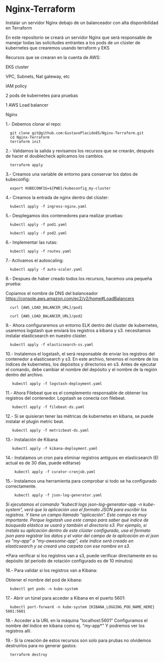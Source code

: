 # Nginx-Terraform
Instalar un servidor Nginx debajo de un balanceador con alta disponibilidad en Terraform 

En este repositorio se creará un servidor Nginx que será responsable de manejar todas las solicitudes entrantes a los pods de un clúster de kubernetes que crearemos usando terraform y EKS

Recursos que se crearan en la cuenta de AWS:

  EKS cluster

  VPC, Subnets, Nat gateway, etc

  IAM policy

  2 pods de kubernetes para pruebas

  1 AWS Load balancer

  Nginx


1.- Debemos clonar el repo: 


      git clone git@github.com:GustavoPlacido85/Nginx-Terraform.git
      cd Nginx-Terraform
      terraform init

2.- Validamos la salida y revisamos los recursos que se crearán, después de hacer el doublecheck aplicamos los cambios.


      terraform apply

3.- Creamos una variable de entorno para conservar los datos de kubeconfig:


      export KUBECONFIG=${PWD}/kubeconfig_my-cluster

4.- Creamos la entrada de nginx dentro del clúster:

      kubectl apply -f ingress-nginx.yaml

5.- Desplegamos dos contenedores para realizar pruebas:

      kubectl apply -f pod1.yaml

      kubectl apply -f pod2.yaml

6.- Implementar las rutas:

      kubectl apply -f routes.yaml

7.- Activamos el autoscaling:

      kubectl apply -f auto-scaler.yaml

8.- Despues de haber creado todos los recursos, hacemos una pequeña prueba:

Copiamos el nombre de DNS del balanceador https://console.aws.amazon.com/ec2/v2/home#LoadBalancers

      curl {AWS_LOAD_BALANCER_URL}/pod1

      curl {AWS_LOAD_BALANCER_URL}/pod2

9.- Ahora configuraremos un entorno ELK dentro del cluster de kubernetes, usaremos logstash que enviará los registros a kibana y s3.
necesitamos instalar elasticsearch en nuestro clúster.

      kubectl apply -f elasticsearch-ss.yaml
    
10.- Instalemos el logstash, el será responsable de enviar los registros del contenedor a elasticsearch y s3. En este archivo, tenemos el nombre de los índices de kubernetes, los depósitos y directorios en s3. Antes de ejecutar el comando, debe cambiar el nombre del depósito y el nombre de la región dentro del archivo.

       kubectl apply -f logstash-deployment.yaml
    
11.- Ahora Filebeat que es el complemento responsable de obtener los registros del contenedor. Logstash se conecta con filebeat.

       kubectl apply -f filebeat-ds.yaml
      
      
12.- Si se quisieran tener las métricas de kubernetes en kibana, se puede instalar el plugin metric beat. 

       kubectl apply -f metricbeat-ds.yaml 
       
13.- Instalación de Kibana

       kubectl apply -f kibana-deployment.yaml
       
14.- Instalamos un cron para eliminar registros antiguos en elasticsearch (El actual es de 30 días, puede editarse)    

        kubectl apply -f curator-cronjob.yaml
        
15.- Instalamos una herramienta para comprobar si todo se ha configurado correctamente.

        kubectl apply -f json-log-generator.yaml
        

*Si ejecutamos el comando "kubectl logs json-log-generator-app -n kube-system", verá que la aplicación usa el formato JSON para escribir los registros. Y tiene un campo llamado "aplicación". Este campo es muy importante. Porque logstash usa este campo para saber qué índice de búsqueda elástica se usará y también el directorio s3. Por ejemplo, si instala su aplicación dentro de este clúster configurado, usa el formato json para registrar los datos y el valor del campo de la aplicación en el json es "my-app" o "my-awesome-app", este índice será creado en elasticsearch y se creará una carpeta con ese nombre en s3.*


*Para verificar si los registros van a s3, puede verificar directamente en su depósito (el período de rotación configurado es de 10 minutos)

16.- Para validar si los registros van a Kibana:

Obtener el nombre del pod de kibana:

      kubectl get pods -n kube-system
 
17.- Abrir un túnel para acceder a Kibana en el puerto 5601:

      kubectl port-forward -n kube-system {KIBANA_LOGGING_POD_NAME_HERE} 5601:5601
      
      
18.- Acceder a la URL en la máquina "localhost:5601" Configuramos el nombre del índice en kibana como ej. "my-app*" Y podremos ver los registros allí.      

19.- Si la creación de estos recursos son solo para prubas no olvidemos destruirlos para no generar gastos:

      terraform destroy

       
       
